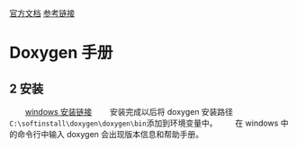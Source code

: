 [官方文档](https://www.doxygen.nl/manual/index.html)
[参考链接](https://zhuanlan.zhihu.com/p/122523174)

# Doxygen 手册
## 2 安装
&emsp;&emsp;[windows 安装链接](https://www.doxygen.nl/files/doxygen-1.9.4-setup.exe)
&emsp;&emsp;安装完成以后将 doxygen 安装路径`C:\softinstall\doxygen\doxygen\bin`添加到环境变量中。
&emsp;&emsp;在 windows 中的命令行中输入 doxygen 会出现版本信息和帮助手册。
